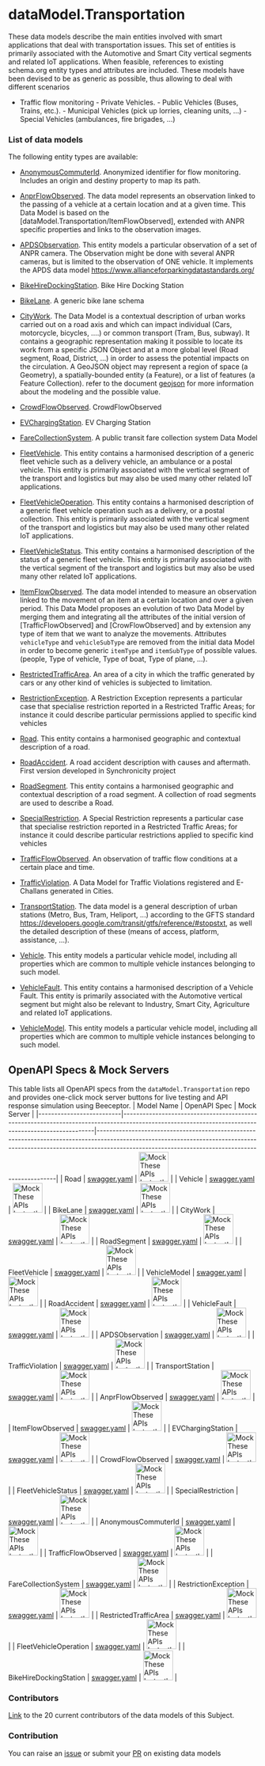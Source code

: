 # dataModel.Transportation
These data models describe the main entities involved with smart applications that deal with transportation issues. This set of entities is primarily associated with the Automotive and Smart City vertical segments and related IoT applications.
When feasible, references to existing schema.org entity types and attributes are included.
These models have been devised to be as generic as possible, thus allowing to deal with different scenarios
- Traffic flow monitoring - Private Vehicles. - Public Vehicles (Buses, Trains, etc.). - Municipal Vehicles (pick up lorries, cleaning units, ...) - Special Vehicles (ambulances, fire brigades, ...)

### List of data models

The following entity types are available:
- [AnonymousCommuterId](https://github.com/smart-data-models/dataModel.Transportation/blob/master/AnonymousCommuterId/README.md). Anonymized identifier for flow monitoring. Includes an origin and destiny property to map its path.

- [AnprFlowObserved](https://github.com/smart-data-models/dataModel.Transportation/blob/master/AnprFlowObserved/README.md). The data model represents an observation linked to the passing of a vehicle at a certain location and at a given time. This Data Model is based on the [dataModel.Transportation/ItemFlowObserved], extended with ANPR specific properties and links to the observation images.

- [APDSObservation](https://github.com/smart-data-models/dataModel.Transportation/blob/master/APDSObservation/README.md). This entity models a particular observation of a set of ANPR camera. The Observation might be done with several ANPR cameras, but is limited to the observation of ONE vehicle. It implements the APDS data model https://www.allianceforparkingdatastandards.org/

- [BikeHireDockingStation](https://github.com/smart-data-models/dataModel.Transportation/blob/master/BikeHireDockingStation/README.md). Bike Hire Docking Station

- [BikeLane](https://github.com/smart-data-models/dataModel.Transportation/blob/master/BikeLane/README.md). A generic bike lane schema

- [CityWork](https://github.com/smart-data-models/dataModel.Transportation/blob/master/CityWork/README.md). The Data Model is a contextual description of urban works carried out on a road axis and which can impact individual (Cars, motorcycle, bicycles, .…) or common transport (Tram, Bus, subway). It contains a geographic representation making it possible to locate its work from a specific JSON Object and at a more global level (Road segment, Road, District, ...) in order to assess the potential impacts on the circulation. A GeoJSON object may represent a region of space (a Geometry), a spatially-bounded entity (a Feature), or a list of features (a Feature Collection). refer to the document [geojson](https://tools.ietf.org/pdf/draft-ietf-geojson-03.pdf) for more information about the modeling and the possible value.

- [CrowdFlowObserved](https://github.com/smart-data-models/dataModel.Transportation/blob/master/CrowdFlowObserved/README.md). CrowdFlowObserved

- [EVChargingStation](https://github.com/smart-data-models/dataModel.Transportation/blob/master/EVChargingStation/README.md). EV Charging Station

- [FareCollectionSystem](https://github.com/smart-data-models/dataModel.Transportation/blob/master/FareCollectionSystem/README.md). A public transit fare collection system Data Model

- [FleetVehicle](https://github.com/smart-data-models/dataModel.Transportation/blob/master/FleetVehicle/README.md). This entity contains a harmonised description of a generic fleet vehicle such as a delivery vehicle, an ambulance or a postal vehicle. This entity is primarily associated with the vertical segment of the transport and logistics but may also be used many other related IoT applications.

- [FleetVehicleOperation](https://github.com/smart-data-models/dataModel.Transportation/blob/master/FleetVehicleOperation/README.md). This entity contains a harmonised description of a generic fleet vehicle operation such as a delivery, or a postal collection. This entity is primarily associated with the vertical segment of the transport and logistics but may also be used many other related IoT applications.

- [FleetVehicleStatus](https://github.com/smart-data-models/dataModel.Transportation/blob/master/FleetVehicleStatus/README.md). This entity contains a harmonised description of the status of a generic fleet vehicle. This entity is primarily associated with the vertical segment of the transport and logistics but may also be used many other related IoT applications.

- [ItemFlowObserved](https://github.com/smart-data-models/dataModel.Transportation/blob/master/ItemFlowObserved/README.md). The data model intended to measure an observation linked to the movement of an item at a certain location and over a given period. This Data Model proposes an evolution of two Data Model by merging them and integrating all the attributes of the initial version of [TrafficFlowObserved] and [CrowFlowObserved] and by extension any type of item that we want to analyze the movements. Attributes `vehicleType` and `vehicleSubType` are removed from the initial data Model in order to become generic `itemType` and `itemSubType` of possible values. (people, Type of vehicle, Type of boat, Type of plane, ...).

- [RestrictedTrafficArea](https://github.com/smart-data-models/dataModel.Transportation/blob/master/RestrictedTrafficArea/README.md). An area of a city in which the traffic generated by cars or any other kind of vehicles is subjected to limitation.

- [RestrictionException](https://github.com/smart-data-models/dataModel.Transportation/blob/master/RestrictionException/README.md). A Restriction Exception represents a particular case that specialise restriction reported in a Restricted Traffic Areas; for instance it could describe particular permissions applied to specific kind vehicles

- [Road](https://github.com/smart-data-models/dataModel.Transportation/blob/master/Road/README.md). This entity contains a harmonised geographic and contextual description of a road.

- [RoadAccident](https://github.com/smart-data-models/dataModel.Transportation/blob/master/RoadAccident/README.md). A road accident description with causes and aftermath. First version developed in Synchronicity project

- [RoadSegment](https://github.com/smart-data-models/dataModel.Transportation/blob/master/RoadSegment/README.md). This entity contains a harmonised geographic and contextual description of a road segment. A collection of road segments are used to describe a Road.

- [SpecialRestriction](https://github.com/smart-data-models/dataModel.Transportation/blob/master/SpecialRestriction/README.md). A Special Restriction represents a particular case that specialise restriction reported in a Restricted Traffic Areas; for instance it could describe particular restrictions applied to specific kind vehicles

- [TrafficFlowObserved](https://github.com/smart-data-models/dataModel.Transportation/blob/master/TrafficFlowObserved/README.md). An observation of traffic flow conditions at a certain place and time.

- [TrafficViolation](https://github.com/smart-data-models/dataModel.Transportation/blob/master/TrafficViolation/README.md). A Data Model for Traffic Violations registered and E-Challans generated in Cities.

- [TransportStation](https://github.com/smart-data-models/dataModel.Transportation/blob/master/TransportStation/README.md). The data model is a general description of urban stations (Metro, Bus, Tram, Heliport, ...) according to the GFTS standard https://developers.google.com/transit/gtfs/reference/#stopstxt, as well the detailed description of these (means of access, platform, assistance, ...).

- [Vehicle](https://github.com/smart-data-models/dataModel.Transportation/blob/master/Vehicle/README.md). This entity models a particular vehicle model, including all properties which are common to multiple vehicle instances belonging to such model.

- [VehicleFault](https://github.com/smart-data-models/dataModel.Transportation/blob/master/VehicleFault/README.md). This entity contains a harmonised description of a Vehicle Fault. This entity is primarily associated with the Automotive vertical segment but might also be relevant to Industry, Smart City, Agriculture and related IoT applications.

- [VehicleModel](https://github.com/smart-data-models/dataModel.Transportation/blob/master/VehicleModel/README.md). This entity models a particular vehicle model, including all properties which are common to multiple vehicle instances belonging to such model.

## OpenAPI Specs & Mock Servers

This table lists all OpenAPI specs from the `dataModel.Transportation` repo and provides one-click mock server buttons for live testing and API response simulation using Beeceptor.
| Model Name               | OpenAPI Spec                                                                                                                                      | Mock Server                                                                                                                                                                                                                 |
|--------------------------|---------------------------------------------------------------------------------------------------------------------------------------------------|-----------------------------------------------------------------------------------------------------------------------------------------------------------------------------------------------------------------------------|
| Road                     | [swagger.yaml](https://raw.githubusercontent.com/smart-data-models/dataModel.Transportation/083e3bf77d2fffca4bfadee6ba895f4efb8a5c9e/Road/swagger.yaml)                    | <a href="https://beeceptor.com/openapi-mock-server/?url=https://raw.githubusercontent.com/smart-data-models/dataModel.Transportation/083e3bf77d2fffca4bfadee6ba895f4efb8a5c9e/Road/swagger.yaml" target="_blank"><img src="https://cdn.beeceptor.com/assets/images/buttons/mock-openapi-with-beeceptor.png" alt="Mock These APIs Instantly" style="height:60px;"></a>                    |
| Vehicle                  | [swagger.yaml](https://raw.githubusercontent.com/smart-data-models/dataModel.Transportation/083e3bf77d2fffca4bfadee6ba895f4efb8a5c9e/Vehicle/swagger.yaml)                 | <a href="https://beeceptor.com/openapi-mock-server/?url=https://raw.githubusercontent.com/smart-data-models/dataModel.Transportation/083e3bf77d2fffca4bfadee6ba895f4efb8a5c9e/Vehicle/swagger.yaml" target="_blank"><img src="https://cdn.beeceptor.com/assets/images/buttons/mock-openapi-with-beeceptor.png" alt="Mock These APIs Instantly" style="height:60px;"></a>                 |
| BikeLane                 | [swagger.yaml](https://raw.githubusercontent.com/smart-data-models/dataModel.Transportation/083e3bf77d2fffca4bfadee6ba895f4efb8a5c9e/BikeLane/swagger.yaml)                | <a href="https://beeceptor.com/openapi-mock-server/?url=https://raw.githubusercontent.com/smart-data-models/dataModel.Transportation/083e3bf77d2fffca4bfadee6ba895f4efb8a5c9e/BikeLane/swagger.yaml" target="_blank"><img src="https://cdn.beeceptor.com/assets/images/buttons/mock-openapi-with-beeceptor.png" alt="Mock These APIs Instantly" style="height:60px;"></a>                |
| CityWork                 | [swagger.yaml](https://raw.githubusercontent.com/smart-data-models/dataModel.Transportation/083e3bf77d2fffca4bfadee6ba895f4efb8a5c9e/CityWork/swagger.yaml)                | <a href="https://beeceptor.com/openapi-mock-server/?url=https://raw.githubusercontent.com/smart-data-models/dataModel.Transportation/083e3bf77d2fffca4bfadee6ba895f4efb8a5c9e/CityWork/swagger.yaml" target="_blank"><img src="https://cdn.beeceptor.com/assets/images/buttons/mock-openapi-with-beeceptor.png" alt="Mock These APIs Instantly" style="height:60px;"></a>                |
| RoadSegment              | [swagger.yaml](https://raw.githubusercontent.com/smart-data-models/dataModel.Transportation/083e3bf77d2fffca4bfadee6ba895f4efb8a5c9e/RoadSegment/swagger.yaml)             | <a href="https://beeceptor.com/openapi-mock-server/?url=https://raw.githubusercontent.com/smart-data-models/dataModel.Transportation/083e3bf77d2fffca4bfadee6ba895f4efb8a5c9e/RoadSegment/swagger.yaml" target="_blank"><img src="https://cdn.beeceptor.com/assets/images/buttons/mock-openapi-with-beeceptor.png" alt="Mock These APIs Instantly" style="height:60px;"></a>             |
| FleetVehicle             | [swagger.yaml](https://raw.githubusercontent.com/smart-data-models/dataModel.Transportation/083e3bf77d2fffca4bfadee6ba895f4efb8a5c9e/FleetVehicle/swagger.yaml)            | <a href="https://beeceptor.com/openapi-mock-server/?url=https://raw.githubusercontent.com/smart-data-models/dataModel.Transportation/083e3bf77d2fffca4bfadee6ba895f4efb8a5c9e/FleetVehicle/swagger.yaml" target="_blank"><img src="https://cdn.beeceptor.com/assets/images/buttons/mock-openapi-with-beeceptor.png" alt="Mock These APIs Instantly" style="height:60px;"></a>            |
| VehicleModel             | [swagger.yaml](https://raw.githubusercontent.com/smart-data-models/dataModel.Transportation/083e3bf77d2fffca4bfadee6ba895f4efb8a5c9e/VehicleModel/swagger.yaml)            | <a href="https://beeceptor.com/openapi-mock-server/?url=https://raw.githubusercontent.com/smart-data-models/dataModel.Transportation/083e3bf77d2fffca4bfadee6ba895f4efb8a5c9e/VehicleModel/swagger.yaml" target="_blank"><img src="https://cdn.beeceptor.com/assets/images/buttons/mock-openapi-with-beeceptor.png" alt="Mock These APIs Instantly" style="height:60px;"></a>            |
| RoadAccident             | [swagger.yaml](https://raw.githubusercontent.com/smart-data-models/dataModel.Transportation/083e3bf77d2fffca4bfadee6ba895f4efb8a5c9e/RoadAccident/swagger.yaml)            | <a href="https://beeceptor.com/openapi-mock-server/?url=https://raw.githubusercontent.com/smart-data-models/dataModel.Transportation/083e3bf77d2fffca4bfadee6ba895f4efb8a5c9e/RoadAccident/swagger.yaml" target="_blank"><img src="https://cdn.beeceptor.com/assets/images/buttons/mock-openapi-with-beeceptor.png" alt="Mock These APIs Instantly" style="height:60px;"></a>            |
| VehicleFault             | [swagger.yaml](https://raw.githubusercontent.com/smart-data-models/dataModel.Transportation/083e3bf77d2fffca4bfadee6ba895f4efb8a5c9e/VehicleFault/swagger.yaml)            | <a href="https://beeceptor.com/openapi-mock-server/?url=https://raw.githubusercontent.com/smart-data-models/dataModel.Transportation/083e3bf77d2fffca4bfadee6ba895f4efb8a5c9e/VehicleFault/swagger.yaml" target="_blank"><img src="https://cdn.beeceptor.com/assets/images/buttons/mock-openapi-with-beeceptor.png" alt="Mock These APIs Instantly" style="height:60px;"></a>            |
| APDSObservation          | [swagger.yaml](https://raw.githubusercontent.com/smart-data-models/dataModel.Transportation/083e3bf77d2fffca4bfadee6ba895f4efb8a5c9e/APDSObservation/swagger.yaml)         | <a href="https://beeceptor.com/openapi-mock-server/?url=https://raw.githubusercontent.com/smart-data-models/dataModel.Transportation/083e3bf77d2fffca4bfadee6ba895f4efb8a5c9e/APDSObservation/swagger.yaml" target="_blank"><img src="https://cdn.beeceptor.com/assets/images/buttons/mock-openapi-with-beeceptor.png" alt="Mock These APIs Instantly" style="height:60px;"></a>         |
| TrafficViolation         | [swagger.yaml](https://raw.githubusercontent.com/smart-data-models/dataModel.Transportation/083e3bf77d2fffca4bfadee6ba895f4efb8a5c9e/TrafficViolation/swagger.yaml)        | <a href="https://beeceptor.com/openapi-mock-server/?url=https://raw.githubusercontent.com/smart-data-models/dataModel.Transportation/083e3bf77d2fffca4bfadee6ba895f4efb8a5c9e/TrafficViolation/swagger.yaml" target="_blank"><img src="https://cdn.beeceptor.com/assets/images/buttons/mock-openapi-with-beeceptor.png" alt="Mock These APIs Instantly" style="height:60px;"></a>        |
| TransportStation         | [swagger.yaml](https://raw.githubusercontent.com/smart-data-models/dataModel.Transportation/083e3bf77d2fffca4bfadee6ba895f4efb8a5c9e/TransportStation/swagger.yaml)        | <a href="https://beeceptor.com/openapi-mock-server/?url=https://raw.githubusercontent.com/smart-data-models/dataModel.Transportation/083e3bf77d2fffca4bfadee6ba895f4efb8a5c9e/TransportStation/swagger.yaml" target="_blank"><img src="https://cdn.beeceptor.com/assets/images/buttons/mock-openapi-with-beeceptor.png" alt="Mock These APIs Instantly" style="height:60px;"></a>        |
| AnprFlowObserved         | [swagger.yaml](https://raw.githubusercontent.com/smart-data-models/dataModel.Transportation/083e3bf77d2fffca4bfadee6ba895f4efb8a5c9e/AnprFlowObserved/swagger.yaml)        | <a href="https://beeceptor.com/openapi-mock-server/?url=https://raw.githubusercontent.com/smart-data-models/dataModel.Transportation/083e3bf77d2fffca4bfadee6ba895f4efb8a5c9e/AnprFlowObserved/swagger.yaml" target="_blank"><img src="https://cdn.beeceptor.com/assets/images/buttons/mock-openapi-with-beeceptor.png" alt="Mock These APIs Instantly" style="height:60px;"></a>        |
| ItemFlowObserved         | [swagger.yaml](https://raw.githubusercontent.com/smart-data-models/dataModel.Transportation/083e3bf77d2fffca4bfadee6ba895f4efb8a5c9e/ItemFlowObserved/swagger.yaml)        | <a href="https://beeceptor.com/openapi-mock-server/?url=https://raw.githubusercontent.com/smart-data-models/dataModel.Transportation/083e3bf77d2fffca4bfadee6ba895f4efb8a5c9e/ItemFlowObserved/swagger.yaml" target="_blank"><img src="https://cdn.beeceptor.com/assets/images/buttons/mock-openapi-with-beeceptor.png" alt="Mock These APIs Instantly" style="height:60px;"></a>        |
| EVChargingStation        | [swagger.yaml](https://raw.githubusercontent.com/smart-data-models/dataModel.Transportation/083e3bf77d2fffca4bfadee6ba895f4efb8a5c9e/EVChargingStation/swagger.yaml)       | <a href="https://beeceptor.com/openapi-mock-server/?url=https://raw.githubusercontent.com/smart-data-models/dataModel.Transportation/083e3bf77d2fffca4bfadee6ba895f4efb8a5c9e/EVChargingStation/swagger.yaml" target="_blank"><img src="https://cdn.beeceptor.com/assets/images/buttons/mock-openapi-with-beeceptor.png" alt="Mock These APIs Instantly" style="height:60px;"></a>       |
| CrowdFlowObserved        | [swagger.yaml](https://raw.githubusercontent.com/smart-data-models/dataModel.Transportation/083e3bf77d2fffca4bfadee6ba895f4efb8a5c9e/CrowdFlowObserved/swagger.yaml)       | <a href="https://beeceptor.com/openapi-mock-server/?url=https://raw.githubusercontent.com/smart-data-models/dataModel.Transportation/083e3bf77d2fffca4bfadee6ba895f4efb8a5c9e/CrowdFlowObserved/swagger.yaml" target="_blank"><img src="https://cdn.beeceptor.com/assets/images/buttons/mock-openapi-with-beeceptor.png" alt="Mock These APIs Instantly" style="height:60px;"></a>       |
| FleetVehicleStatus       | [swagger.yaml](https://raw.githubusercontent.com/smart-data-models/dataModel.Transportation/083e3bf77d2fffca4bfadee6ba895f4efb8a5c9e/FleetVehicleStatus/swagger.yaml)      | <a href="https://beeceptor.com/openapi-mock-server/?url=https://raw.githubusercontent.com/smart-data-models/dataModel.Transportation/083e3bf77d2fffca4bfadee6ba895f4efb8a5c9e/FleetVehicleStatus/swagger.yaml" target="_blank"><img src="https://cdn.beeceptor.com/assets/images/buttons/mock-openapi-with-beeceptor.png" alt="Mock These APIs Instantly" style="height:60px;"></a>      |
| SpecialRestriction       | [swagger.yaml](https://raw.githubusercontent.com/smart-data-models/dataModel.Transportation/083e3bf77d2fffca4bfadee6ba895f4efb8a5c9e/SpecialRestriction/swagger.yaml)      | <a href="https://beeceptor.com/openapi-mock-server/?url=https://raw.githubusercontent.com/smart-data-models/dataModel.Transportation/083e3bf77d2fffca4bfadee6ba895f4efb8a5c9e/SpecialRestriction/swagger.yaml" target="_blank"><img src="https://cdn.beeceptor.com/assets/images/buttons/mock-openapi-with-beeceptor.png" alt="Mock These APIs Instantly" style="height:60px;"></a>      |
| AnonymousCommuterId      | [swagger.yaml](https://raw.githubusercontent.com/smart-data-specs:%20models/dataModel.Transportation/083e3bf77d2fffca4bfadee6ba895f4efb8a5c9e/AnonymousCommuterId/swagger.yaml) | <a href="https://beeceptor.com/openapi-mock-server/?url=https://raw.githubusercontent.com/smart-data-specs:%20models/dataModel.Transportation/083e3bf77d2fffca4bfadee6ba895f4efb8a5c9e/AnonymousCommuterId/swagger.yaml" target="_blank"><img src="https://cdn.beeceptor.com/assets/images/buttons/mock-openapi-with-beeceptor.png" alt="Mock These APIs Instantly" style="height:60px;"></a> |
| TrafficFlowObserved      | [swagger.yaml](https://raw.githubusercontent.com/smart-data-models/dataModel.Transportation/083e3bf77d2fffca4bfadee6ba895f4efb8a5c9e/TrafficFlowObserved/swagger.yaml)     | <a href="https://beeceptor.com/openapi-mock-server/?url=https://raw.githubusercontent.com/smart-data-models/dataModel.Transportation/083e3bf77d2fffca4bfadee6ba895f4efb8a5c9e/TrafficFlowObserved/swagger.yaml" target="_blank"><img src="https://cdn.beeceptor.com/assets/images/buttons/mock-openapi-with-beeceptor.png" alt="Mock These APIs Instantly" style="height:60px;"></a>     |
| FareCollectionSystem     | [swagger.yaml](https://raw.githubusercontent.com/smart-data-models/dataModel.Transportation/083e3bf77d2fffca4bfadee6ba895f4efb8a5c9e/FareCollectionSystem/swagger.yaml)    | <a href="https://beeceptor.com/openapi-mock-server/?url=https://raw.githubusercontent.com/smart-data-models/dataModel.Transportation/083e3bf77d2fffca4bfadee6ba895f4efb8a5c9e/FareCollectionSystem/swagger.yaml" target="_blank"><img src="https://cdn.beeceptor.com/assets/images/buttons/mock-openapi-with-beeceptor.png" alt="Mock These APIs Instantly" style="height:60px;"></a>    |
| RestrictionException     | [swagger.yaml](https://raw.githubusercontent.com/smart-data-models/dataModel.Transportation/083e3bf77d2fffca4bfadee6ba895f4efb8a5c9e/RestrictionException/swagger.yaml)    | <a href="https://beeceptor.com/openapi-mock-server/?url=https://raw.githubusercontent.com/smart-data-models/dataModel.Transportation/083e3bf77d2fffca4bfadee6ba895f4efb8a5c9e/RestrictionException/swagger.yaml" target="_blank"><img src="https://cdn.beeceptor.com/assets/images/buttons/mock-openapi-with-beeceptor.png" alt="Mock These APIs Instantly" style="height:60px;"></a>    |
| RestrictedTrafficArea    | [swagger.yaml](https://raw.githubusercontent.com/smart-data-models/dataModel.Transportation/083e3bf77d2fffca4bfadee6ba895f4efb8a5c9e/RestrictedTrafficArea/swagger.yaml)   | <a href="https://beeceptor.com/openapi-mock-server/?url=https://raw.githubusercontent.com/smart-data-models/dataModel.Transportation/083e3bf77d2fffca4bfadee6ba895f4efb8a5c9e/RestrictedTrafficArea/swagger.yaml" target="_blank"><img src="https://cdn.beeceptor.com/assets/images/buttons/mock-openapi-with-beeceptor.png" alt="Mock These APIs Instantly" style="height:60px;"></a>   |
| FleetVehicleOperation    | [swagger.yaml](https://raw.githubusercontent.com/smart-data-models/dataModel.Transportation/083e3bf77d2fffca4bfadee6ba895f4efb8a5c9e/FleetVehicleOperation/swagger.yaml)   | <a href="https://beeceptor.com/openapi-mock-server/?url=https://raw.githubusercontent.com/smart-data-models/dataModel.Transportation/083e3bf77d2fffca4bfadee6ba895f4efb8a5c9e/FleetVehicleOperation/swagger.yaml" target="_blank"><img src="https://cdn.beeceptor.com/assets/images/buttons/mock-openapi-with-beeceptor.png" alt="Mock These APIs Instantly" style="height:60px;"></a>   |
| BikeHireDockingStation   | [swagger.yaml](https://raw.githubusercontent.com/smart-data-models/dataModel.Transportation/083e3bf77d2fffca4bfadee6ba895f4efb8a5c9e/BikeHireDockingStation/swagger.yaml)  | <a href="https://beeceptor.com/openapi-mock-server/?url=https://raw.githubusercontent.com/smart-data-models/dataModel.Transportation/083e3bf77d2fffca4bfadee6ba895f4efb8a5c9e/BikeHireDockingStation/swagger.yaml" target="_blank"><img src="https://cdn.beeceptor.com/assets/images/buttons/mock-openapi-with-beeceptor.png" alt="Mock These APIs Instantly" style="height:60px;"></a>  |


### Contributors
[Link](https://github.com/smart-data-models/dataModel.Transportation/blob/master/CONTRIBUTORS.yaml) to the 20 current contributors of the data models of this Subject.


### Contribution
You can raise an [issue](https://github.com/smart-data-models/dataModel.Transportation/issues) or submit your [PR](https://github.com/smart-data-models/dataModel.Transportation/pulls) on existing data models


